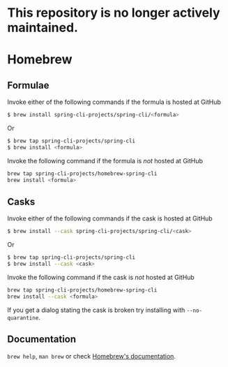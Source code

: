 # This repository is no longer actively maintained.

# Homebrew

## Formulae
Invoke either of the following commands if the formula is hosted at GitHub

```sh
$ brew install spring-cli-projects/spring-cli/<formula>
```

Or

```sh
$ brew tap spring-cli-projects/spring-cli
$ brew install <formula>
```

Invoke the following command if the formula is *not* hosted at GitHub

```sh
brew tap spring-cli-projects/homebrew-spring-cli 
brew install <formula>
```

## Casks
Invoke either of the following commands if the cask is hosted at GitHub

```sh
$ brew install --cask spring-cli-projects/spring-cli/<cask>
```

Or

```sh
$ brew tap spring-cli-projects/spring-cli
$ brew install --cask <cask>
```

Invoke the following command if the cask is *not* hosted at GitHub

```sh
brew tap spring-cli-projects/homebrew-spring-cli 
brew install --cask <formula>
```

If you get a dialog stating the cask is broken try installing with `--no-quarantine`.

## Documentation
`brew help`, `man brew` or check [Homebrew's documentation](https://docs.brew.sh).
